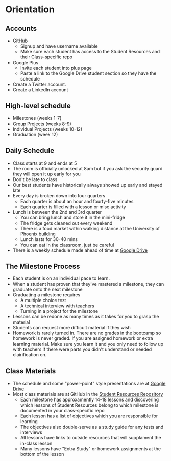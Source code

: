 # Orientation

## Accounts

- GitHub
  - Signup and have username available
  - Make sure each student has access to the Student Resources and their Class-specific repo
- Google Plus
  - Invite each student into plus page
  - Paste a link to the Google Drive student section so they have the schedule
- Create a Twitter account.
- Create a LinkedIn account




## High-level schedule
- Milestones (weeks 1-7)
- Group Projects (weeks 8-9)
- Individual Projects (weeks 10-12)
- Graduation (week 12)

## Daily Schedule

- Class starts at 9 and ends at 5
- The room is officially unlocked at 8am but if you ask the security guard they will open it up early for you
- Don't be late to class
- Our best students have historically always showed up early and stayed late
- Every day is broken down into four quarters
  - Each quarter is about an hour and fourty-five minutes
  - Each quarter is filled with a lesson or misc activity
- Lunch is between the 2nd and 3rd quarter
  - You can bring lunch and store it in the mini-fridge
  - The fridge gets cleaned out every weekend
  - There is a food market within walking distance at the University of Phoenix building
  - Lunch lasts for 30-40 mins
  - You can eat in the classroom, just be careful
- There is a weekly schedule made ahead of time at [Google Drive](https://drive.google.com/a/azpixels.com/#folders/0Bx5x0ObRW281Q1lEbnJoOFBoUW8)
  
## The Milestone Process

- Each student is on an individual pace to learn.
- When a student has proven that they've mastered a milestone, they can graduate onto the next milestone
- Graduating a milestone requires
  - A multiple choice test
  - A technical interview with teachers
  - Turning in a project for the milestone
- Lessons can be redone as many times as it takes for you to grasp the material
- Students can request more difficult material if they wish
- Homework is rarely turned in. There are no grades in the bootcamp so homework is never graded. If you are assigned homework or extra learning material. Make sure you learn it and you only need to follow up with teachers if there were parts you didn't understand or needed clairification on.

## Class Materials

- The schedule and some "power-point" style presentations are at [Google Drive](https://drive.google.com/a/azpixels.com/#folders/0Bx5x0ObRW281Q1lEbnJoOFBoUW8)
- Most class materials are at GitHub in the [Student Resources Repository](https://github.com/RockitBootcamp/Student-Resources)
  - Each milestone has approxamently 14-18 lessons and discovering which lessons of Student Resources belong to which milestone is documented in your class-specific repo
  - Each lesson has a list of objectives which you are responsible for learning
  - The objectives also double-serve as a study guide for any tests and interviews
  - All lessons have links to outside resources that will supplament the in-class lesson
  - Many lessons have "Extra Study" or homework assignments at the bottom of the lesson
  

  
  
  
